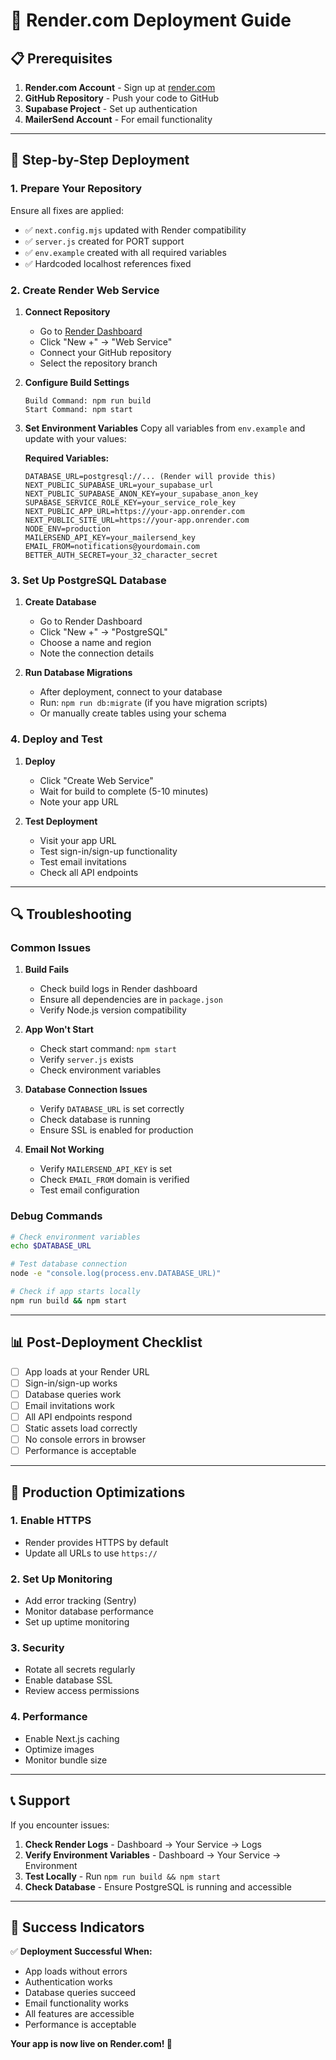 # 🚀 Render.com Deployment Guide

## 📋 **Prerequisites**

1. **Render.com Account** - Sign up at [render.com](https://render.com)
2. **GitHub Repository** - Push your code to GitHub
3. **Supabase Project** - Set up authentication
4. **MailerSend Account** - For email functionality

---

## 🔧 **Step-by-Step Deployment**

### 1. **Prepare Your Repository**

Ensure all fixes are applied:
- ✅ `next.config.mjs` updated with Render compatibility
- ✅ `server.js` created for PORT support
- ✅ `env.example` created with all required variables
- ✅ Hardcoded localhost references fixed

### 2. **Create Render Web Service**

1. **Connect Repository**
   - Go to [Render Dashboard](https://dashboard.render.com)
   - Click "New +" → "Web Service"
   - Connect your GitHub repository
   - Select the repository branch

2. **Configure Build Settings**
   ```
   Build Command: npm run build
   Start Command: npm start
   ```

3. **Set Environment Variables**
   Copy all variables from `env.example` and update with your values:

   **Required Variables:**
   ```
   DATABASE_URL=postgresql://... (Render will provide this)
   NEXT_PUBLIC_SUPABASE_URL=your_supabase_url
   NEXT_PUBLIC_SUPABASE_ANON_KEY=your_supabase_anon_key
   SUPABASE_SERVICE_ROLE_KEY=your_service_role_key
   NEXT_PUBLIC_APP_URL=https://your-app.onrender.com
   NEXT_PUBLIC_SITE_URL=https://your-app.onrender.com
   NODE_ENV=production
   MAILERSEND_API_KEY=your_mailersend_key
   EMAIL_FROM=notifications@yourdomain.com
   BETTER_AUTH_SECRET=your_32_character_secret
   ```

### 3. **Set Up PostgreSQL Database**

1. **Create Database**
   - Go to Render Dashboard
   - Click "New +" → "PostgreSQL"
   - Choose a name and region
   - Note the connection details

2. **Run Database Migrations**
   - After deployment, connect to your database
   - Run: `npm run db:migrate` (if you have migration scripts)
   - Or manually create tables using your schema

### 4. **Deploy and Test**

1. **Deploy**
   - Click "Create Web Service"
   - Wait for build to complete (5-10 minutes)
   - Note your app URL

2. **Test Deployment**
   - Visit your app URL
   - Test sign-in/sign-up functionality
   - Test email invitations
   - Check all API endpoints

---

## 🔍 **Troubleshooting**

### Common Issues

1. **Build Fails**
   - Check build logs in Render dashboard
   - Ensure all dependencies are in `package.json`
   - Verify Node.js version compatibility

2. **App Won't Start**
   - Check start command: `npm start`
   - Verify `server.js` exists
   - Check environment variables

3. **Database Connection Issues**
   - Verify `DATABASE_URL` is set correctly
   - Check database is running
   - Ensure SSL is enabled for production

4. **Email Not Working**
   - Verify `MAILERSEND_API_KEY` is set
   - Check `EMAIL_FROM` domain is verified
   - Test email configuration

### Debug Commands

```bash
# Check environment variables
echo $DATABASE_URL

# Test database connection
node -e "console.log(process.env.DATABASE_URL)"

# Check if app starts locally
npm run build && npm start
```

---

## 📊 **Post-Deployment Checklist**

- [ ] App loads at your Render URL
- [ ] Sign-in/sign-up works
- [ ] Database queries work
- [ ] Email invitations work
- [ ] All API endpoints respond
- [ ] Static assets load correctly
- [ ] No console errors in browser
- [ ] Performance is acceptable

---

## 🚀 **Production Optimizations**

### 1. **Enable HTTPS**
- Render provides HTTPS by default
- Update all URLs to use `https://`

### 2. **Set Up Monitoring**
- Add error tracking (Sentry)
- Monitor database performance
- Set up uptime monitoring

### 3. **Security**
- Rotate all secrets regularly
- Enable database SSL
- Review access permissions

### 4. **Performance**
- Enable Next.js caching
- Optimize images
- Monitor bundle size

---

## 📞 **Support**

If you encounter issues:

1. **Check Render Logs** - Dashboard → Your Service → Logs
2. **Verify Environment Variables** - Dashboard → Your Service → Environment
3. **Test Locally** - Run `npm run build && npm start`
4. **Check Database** - Ensure PostgreSQL is running and accessible

---

## 🎯 **Success Indicators**

✅ **Deployment Successful When:**
- App loads without errors
- Authentication works
- Database queries succeed
- Email functionality works
- All features are accessible
- Performance is acceptable

**Your app is now live on Render.com! 🎉**
